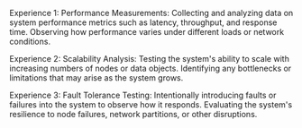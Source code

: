 Experience 1: Performance Measurements:
Collecting and analyzing data on system performance metrics such as latency, throughput, and response time.
Observing how performance varies under different loads or network conditions.

Experience 2: Scalability Analysis:
Testing the system's ability to scale with increasing numbers of nodes or data objects.
Identifying any bottlenecks or limitations that may arise as the system grows.

Experience 3: Fault Tolerance Testing:
Intentionally introducing faults or failures into the system to observe how it responds.
Evaluating the system's resilience to node failures, network partitions, or other disruptions.